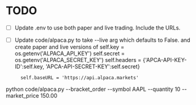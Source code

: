 # TODO

- [ ] Update .env to use both paper and live trading.  Include the URLs.
- [ ] Update code/alpaca.py to take --live arg which defaults to False. and create paper and live versions of
        self.key = os.getenv('ALPACA_API_KEY')
        self.secret = os.getenv('ALPACA_SECRET_KEY')
        self.headers = {'APCA-API-KEY-ID':self.key, 'APCA-API-SECRET-KEY':self.secret}

        self.baseURL = 'https://api.alpaca.markets'





python code/alpaca.py --bracket_order --symbol AAPL --quantity 10 --market_price 150.00